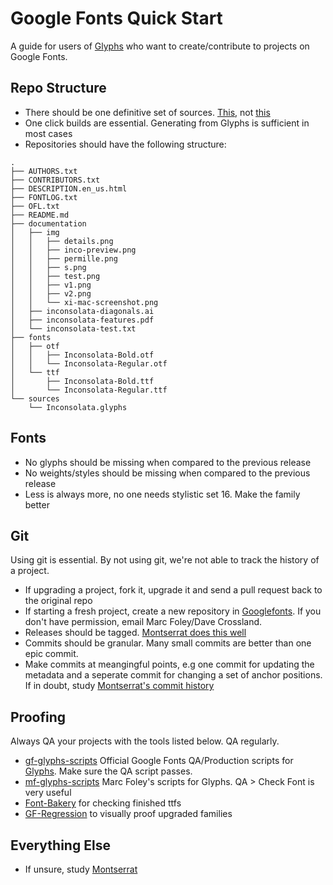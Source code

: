# Google Fonts Quick Start
A guide for users of [Glyphs](https://glyphsapp.com) who want to create/contribute to projects on Google Fonts.


## Repo Structure

- There should be one definitive set of sources. [This](https://github.com/EbenSorkin/Merriweather/tree/master/sources), not [this](https://github.com/VanillaandCream/Catamaran-Tamil/tree/7559b4906f9c9148fb22c6f89508c3053a78a296/Instances)
- One click builds are essential. Generating from Glyphs is sufficient in most cases
- Repositories should have the following structure:
```
.
├── AUTHORS.txt
├── CONTRIBUTORS.txt
├── DESCRIPTION.en_us.html
├── FONTLOG.txt
├── OFL.txt
├── README.md
├── documentation
│   ├── img
│   │   ├── details.png
│   │   ├── inco-preview.png
│   │   ├── permille.png
│   │   ├── s.png
│   │   ├── test.png
│   │   ├── v1.png
│   │   ├── v2.png
│   │   └── xi-mac-screenshot.png
│   ├── inconsolata-diagonals.ai
│   ├── inconsolata-features.pdf
│   └── inconsolata-test.txt
├── fonts
│   ├── otf
│   │   ├── Inconsolata-Bold.otf
│   │   └── Inconsolata-Regular.otf
│   └── ttf
│       ├── Inconsolata-Bold.ttf
│       └── Inconsolata-Regular.ttf
└── sources
    └── Inconsolata.glyphs

```


## Fonts
- No glyphs should be missing when compared to the previous release
- No weights/styles should be missing when compared to the previous release
- Less is always more, no one needs stylistic set 16. Make the family better


## Git
Using git is essential. By not using git, we're not able to track the history of a project.

- If upgrading a project, fork it, upgrade it and send a pull request back to the original repo
- If starting a fresh project, create a new repository in [Googlefonts](https://github.com/googlefonts). If you don't have permission, email Marc Foley/Dave Crossland.
- Releases should be tagged. [Montserrat does this well](https://github.com/JulietaUla/Montserrat/releases)
- Commits should be granular. Many small commits are better than one epic commit. 
- Make commits at meangingful points, e.g one commit for updating the metadata and a seperate commit for changing a set of anchor positions. If in doubt, study [Montserrat's commit history](https://github.com/JulietaUla/Montserrat/commits/master)


## Proofing
Always QA your projects with the tools listed below. QA regularly.

- [gf-glyphs-scripts](https://github.com/googlefonts/gf-glyphs-scripts) Official Google Fonts QA/Production scripts for [Glyphs](https://glyphsapp.com). Make sure the QA script passes.
- [mf-glyphs-scripts](https://github.com/m4rc1e/mf-glyphs-scripts) Marc Foley's scripts for Glyphs. QA > Check Font is very useful
- [Font-Bakery](https://fontbakery.appspot.com) for checking finished ttfs
- [GF-Regression](http://45.55.138.144) to visually proof upgraded families

## Everything Else
- If unsure, study [Montserrat](https://github.com/JulietaUla/Montserrat)
